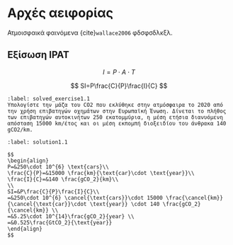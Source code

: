 # Αρχές αειφορίας

Ατμοισφαικά φαινόμενα {cite}`wallace2006` φδσφσδλκξλ.

## Εξίσωση IPAT
$$
I=P\cdot A \cdot T
$$

$$
SI=P\frac{C}{P}\frac{I}{C}
$$
```{note}
:label: solved_exercise1.1
Υπολογίστε την μάζα του CO2 που εκλύθηκε στην ατμόσφαιρα το 2020 από την χρήση επιβατηγών οχημάτων στην Ευρωπαϊκή Ένωση. Δίνεται το πλήθος των επιβατηγών αυτοκινήτων 250 εκατομμύρια, η μέση ετήσια διανυόμενη απόσταση 15000 km/έτος και οι μέση εκπομπή διοξειδίου του άνθρακα 140 gCO2/km.
```

```{note} 
:label: solution1.1

$$
\begin{align}
P=&250\cdot 10^{6} \text{cars}\\
\frac{C}{P}=&15000 \frac{km}{\text{car}\cdot \text{year}}\\
\frac{I}{C}=&140 \frac{gCO_2}{km}\\
\\
SI=&P\frac{C}{P}\frac{I}{C}\\
=&250\cdot 10^{6} \cancel{\text{cars}}\cdot 15000 \frac{\cancel{km}}{\cancel{\text{car}}\cdot \text{year}} \cdot 140 \frac{gCO_2}{\cancel{km}} \\
=&5.25\cdot 10^{14}\frac{gCO_2}{year} \\
=&0.525\frac{GtCO_2}{\text{year}}
\end{align}
$$

```
